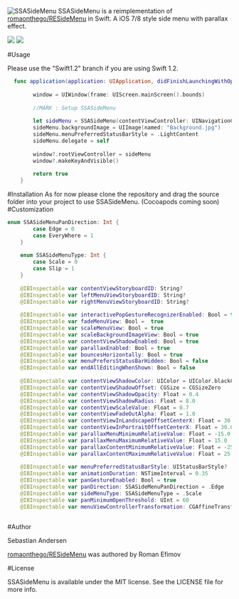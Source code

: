 ![SSASideMenu](https://github.com/SSA111/SSASideMenu/blob/master/SSASideMenuExample/Images.xcassets/SSASideMenuCover.imageset/SSASideMenuCover.png)
SSASideMenu is a reimplementation of
[romaonthego/RESideMenu](https://github.com/romaonthego/RESideMenu) in
Swift. A iOS 7/8 style side menu with parallax effect.  

![](https://github.com/SSA111/SSASideMenu/blob/master/SSASideMenuExample/LeftDemo.gif)
![](https://github.com/SSA111/SSASideMenu/blob/master/SSASideMenuExample/RightDemo.gif)

#Usage

Please use the "Swift1.2" branch if you are using Swift 1.2. 

```swift
  func application(application: UIApplication, didFinishLaunchingWithOptions launchOptions: [NSObject: AnyObject]?) -> Bool {
       
        window = UIWindow(frame: UIScreen.mainScreen().bounds)
        
        //MARK : Setup SSASideMenu
        
        let sideMenu = SSASideMenu(contentViewController: UINavigationController(rootViewController: FirstViewController()), leftMenuViewController: LeftMenuViewController())
        sideMenu.backgroundImage = UIImage(named: "Background.jpg")
        sideMenu.menuPreferredStatusBarStyle = .LightContent
        sideMenu.delegate = self
        
        window?.rootViewController = sideMenu
        window?.makeKeyAndVisible()
               
        return true
    }
```
#Installation 
As for now please clone the repository and drag the source folder into your project to use SSASideMenu. (Cocoapods coming soon) 
#Customization
```swift
enum SSASideMenuPanDirection: Int {
        case Edge = 0
        case EveryWhere = 1
    }
    
    enum SSASideMenuType: Int {
        case Scale = 0
        case Slip = 1
    }
    
    @IBInspectable var contentViewStoryboardID: String?
    @IBInspectable var leftMenuViewStoryboardID: String?
    @IBInspectable var rightMenuViewStoryboardID: String?
    
    @IBInspectable var interactivePopGestureRecognizerEnabled: Bool = true
    @IBInspectable var fadeMenuView: Bool =  true
    @IBInspectable var scaleMenuView: Bool = true
    @IBInspectable var scaleBackgroundImageView: Bool = true
    @IBInspectable var contentViewShadowEnabled: Bool = true
    @IBInspectable var parallaxEnabled: Bool = true
    @IBInspectable var bouncesHorizontally: Bool = true
    @IBInspectable var menuPrefersStatusBarHidden: Bool = false
    @IBInspectable var endAllEditingWhenShown: Bool = false
    
    @IBInspectable var contentViewShadowColor: UIColor = UIColor.blackColor()
    @IBInspectable var contentViewShadowOffset: CGSize = CGSizeZero
    @IBInspectable var contentViewShadowOpacity: Float = 0.4
    @IBInspectable var contentViewShadowRadius: Float = 8.0
    @IBInspectable var contentViewScaleValue: Float = 0.7
    @IBInspectable var contentViewFadeOutAlpha: Float = 1.0
    @IBInspectable var contentViewInLandscapeOffsetCenterX: Float = 30.0
    @IBInspectable var contentViewInPortraitOffsetCenterX: Float = 30.0
    @IBInspectable var parallaxMenuMinimumRelativeValue: Float = -15.0
    @IBInspectable var parallaxMenuMaximumRelativeValue: Float = 15.0
    @IBInspectable var parallaxContentMinimumRelativeValue: Float = -25.0
    @IBInspectable var parallaxContentMaximumRelativeValue: Float = 25.0
    
    @IBInspectable var menuPreferredStatusBarStyle: UIStatusBarStyle?
    @IBInspectable var animationDuration: NSTimeInterval = 0.35
    @IBInspectable var panGestureEnabled: Bool = true
    @IBInspectable var panDirection: SSASideMenuPanDirection = .Edge
    @IBInspectable var sideMenuType: SSASideMenuType = .Scale
    @IBInspectable var panMinimumOpenThreshold: UInt = 60
    @IBInspectable var menuViewControllerTransformation: CGAffineTransform = CGAffineTransformMakeScale(1.5, 1.5)
    
```

#Author

Sebastian Andersen

[romaonthego/RESideMenu](https://github.com/romaonthego/RESideMenu) was
authored by Roman Efimov

#License

SSASideMenu is available under the MIT license. See the LICENSE file for more info.
